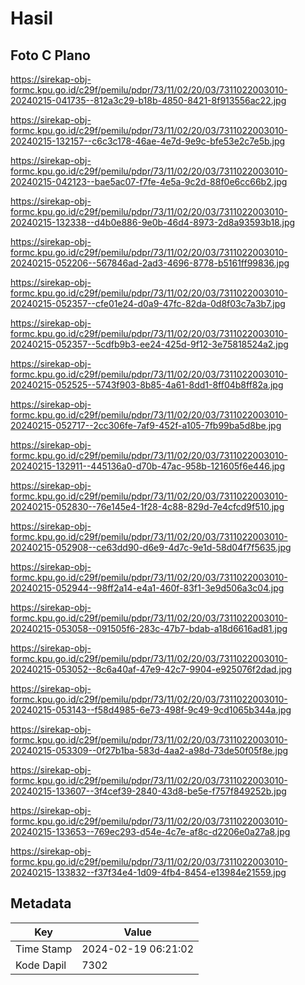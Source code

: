# Hasil

## Foto C Plano

https://sirekap-obj-formc.kpu.go.id/c29f/pemilu/pdpr/73/11/02/20/03/7311022003010-20240215-041735--812a3c29-b18b-4850-8421-8f913556ac22.jpg

https://sirekap-obj-formc.kpu.go.id/c29f/pemilu/pdpr/73/11/02/20/03/7311022003010-20240215-132157--c6c3c178-46ae-4e7d-9e9c-bfe53e2c7e5b.jpg

https://sirekap-obj-formc.kpu.go.id/c29f/pemilu/pdpr/73/11/02/20/03/7311022003010-20240215-042123--bae5ac07-f7fe-4e5a-9c2d-88f0e6cc66b2.jpg

https://sirekap-obj-formc.kpu.go.id/c29f/pemilu/pdpr/73/11/02/20/03/7311022003010-20240215-132338--d4b0e886-9e0b-46d4-8973-2d8a93593b18.jpg

https://sirekap-obj-formc.kpu.go.id/c29f/pemilu/pdpr/73/11/02/20/03/7311022003010-20240215-052206--567846ad-2ad3-4696-8778-b5161ff99836.jpg

https://sirekap-obj-formc.kpu.go.id/c29f/pemilu/pdpr/73/11/02/20/03/7311022003010-20240215-052357--cfe01e24-d0a9-47fc-82da-0d8f03c7a3b7.jpg

https://sirekap-obj-formc.kpu.go.id/c29f/pemilu/pdpr/73/11/02/20/03/7311022003010-20240215-052357--5cdfb9b3-ee24-425d-9f12-3e75818524a2.jpg

https://sirekap-obj-formc.kpu.go.id/c29f/pemilu/pdpr/73/11/02/20/03/7311022003010-20240215-052525--5743f903-8b85-4a61-8dd1-8ff04b8ff82a.jpg

https://sirekap-obj-formc.kpu.go.id/c29f/pemilu/pdpr/73/11/02/20/03/7311022003010-20240215-052717--2cc306fe-7af9-452f-a105-7fb99ba5d8be.jpg

https://sirekap-obj-formc.kpu.go.id/c29f/pemilu/pdpr/73/11/02/20/03/7311022003010-20240215-132911--445136a0-d70b-47ac-958b-121605f6e446.jpg

https://sirekap-obj-formc.kpu.go.id/c29f/pemilu/pdpr/73/11/02/20/03/7311022003010-20240215-052830--76e145e4-1f28-4c88-829d-7e4cfcd9f510.jpg

https://sirekap-obj-formc.kpu.go.id/c29f/pemilu/pdpr/73/11/02/20/03/7311022003010-20240215-052908--ce63dd90-d6e9-4d7c-9e1d-58d04f7f5635.jpg

https://sirekap-obj-formc.kpu.go.id/c29f/pemilu/pdpr/73/11/02/20/03/7311022003010-20240215-052944--98ff2a14-e4a1-460f-83f1-3e9d506a3c04.jpg

https://sirekap-obj-formc.kpu.go.id/c29f/pemilu/pdpr/73/11/02/20/03/7311022003010-20240215-053058--091505f6-283c-47b7-bdab-a18d6616ad81.jpg

https://sirekap-obj-formc.kpu.go.id/c29f/pemilu/pdpr/73/11/02/20/03/7311022003010-20240215-053052--8c6a40af-47e9-42c7-9904-e925076f2dad.jpg

https://sirekap-obj-formc.kpu.go.id/c29f/pemilu/pdpr/73/11/02/20/03/7311022003010-20240215-053143--f58d4985-6e73-498f-9c49-9cd1065b344a.jpg

https://sirekap-obj-formc.kpu.go.id/c29f/pemilu/pdpr/73/11/02/20/03/7311022003010-20240215-053309--0f27b1ba-583d-4aa2-a98d-73de50f05f8e.jpg

https://sirekap-obj-formc.kpu.go.id/c29f/pemilu/pdpr/73/11/02/20/03/7311022003010-20240215-133607--3f4cef39-2840-43d8-be5e-f757f849252b.jpg

https://sirekap-obj-formc.kpu.go.id/c29f/pemilu/pdpr/73/11/02/20/03/7311022003010-20240215-133653--769ec293-d54e-4c7e-af8c-d2206e0a27a8.jpg

https://sirekap-obj-formc.kpu.go.id/c29f/pemilu/pdpr/73/11/02/20/03/7311022003010-20240215-133832--f37f34e4-1d09-4fb4-8454-e13984e21559.jpg


## Metadata

| Key        | Value               |
| ---------- | ------------------- |
| Time Stamp | 2024-02-19 06:21:02 |
| Kode Dapil | 7302                |



